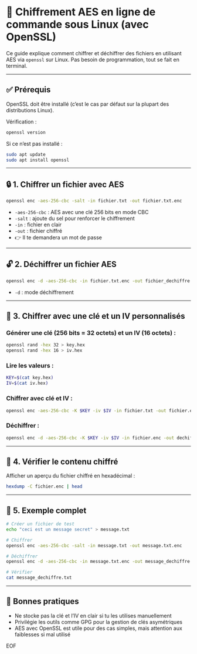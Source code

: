 # 🔐 Chiffrement AES en ligne de commande sous Linux (avec OpenSSL)

Ce guide explique comment chiffrer et déchiffrer des fichiers en utilisant AES via `openssl` sur Linux. Pas besoin de programmation, tout se fait en terminal.

---

## ✅ Prérequis

OpenSSL doit être installé (c’est le cas par défaut sur la plupart des distributions Linux).

Vérification :
```bash
openssl version
```

Si ce n’est pas installé :
```bash
sudo apt update
sudo apt install openssl
```

---

## 🔒 1. Chiffrer un fichier avec AES

```bash
openssl enc -aes-256-cbc -salt -in fichier.txt -out fichier.txt.enc
```

- `-aes-256-cbc` : AES avec une clé 256 bits en mode CBC
- `-salt` : ajoute du sel pour renforcer le chiffrement
- `-in` : fichier en clair
- `-out` : fichier chiffré
- 👉 Il te demandera un mot de passe

---

## 🔓 2. Déchiffrer un fichier AES

```bash
openssl enc -d -aes-256-cbc -in fichier.txt.enc -out fichier_dechiffre.txt
```

- `-d` : mode déchiffrement

---

## 🔑 3. Chiffrer avec une clé et un IV personnalisés

### Générer une clé (256 bits = 32 octets) et un IV (16 octets) :
```bash
openssl rand -hex 32 > key.hex
openssl rand -hex 16 > iv.hex
```

### Lire les valeurs :
```bash
KEY=$(cat key.hex)
IV=$(cat iv.hex)
```

### Chiffrer avec clé et IV :
```bash
openssl enc -aes-256-cbc -K $KEY -iv $IV -in fichier.txt -out fichier.enc
```

### Déchiffrer :
```bash
openssl enc -d -aes-256-cbc -K $KEY -iv $IV -in fichier.enc -out dechiffre.txt
```

---

## 🧪 4. Vérifier le contenu chiffré

Afficher un aperçu du fichier chiffré en hexadécimal :
```bash
hexdump -C fichier.enc | head
```

---

## 📄 5. Exemple complet

```bash
# Créer un fichier de test
echo "ceci est un message secret" > message.txt

# Chiffrer
openssl enc -aes-256-cbc -salt -in message.txt -out message.txt.enc

# Déchiffrer
openssl enc -d -aes-256-cbc -in message.txt.enc -out message_dechiffre.txt

# Vérifier
cat message_dechiffre.txt
```

---

## 🧼 Bonnes pratiques

- Ne stocke pas la clé et l’IV en clair si tu les utilises manuellement
- Privilégie les outils comme GPG pour la gestion de clés asymétriques
- AES avec OpenSSL est utile pour des cas simples, mais attention aux faiblesses si mal utilisé

EOF
